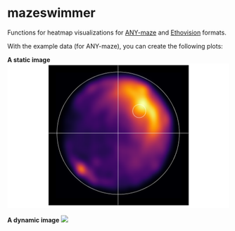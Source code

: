 # mazeswimmer
Functions for heatmap visualizations for <a href = "https://www.anymaze.co.uk/index.htm">ANY-maze</a> and <a href = "https://www.noldus.com/ethovision-xt?gclid=CjwKCAjw8df2BRA3EiwAvfZWaEUUB2XuWLB0lj46jpyLye7E0R4dmMyVFq5x7_p1giBCKf-l8o7_0BoC8tIQAvD_BwE">Ethovision</a> formats.

With the example data (for ANY-maze), you can create the following plots:

<b>A static image</b>
<img src = "./ANYmaze/probe2_static.png"></img>

<b>A dynamic image</b>
<img src = "./ANYmaze/probe2_dyn.gif"></img>
